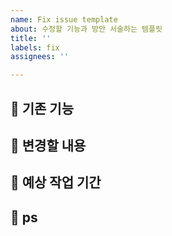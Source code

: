 ```yaml
---
name: Fix issue template
about: 수정할 기능과 방안 서술하는 템플릿 
title: ''
labels: fix
assignees: ''

---
```


## 🍉 기존 기능 

## 📎 변경할 내용

## 🦊 예상 작업 기간

## 🌾 ps
